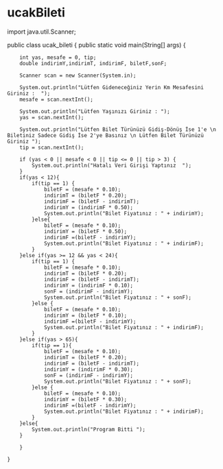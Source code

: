 # ucakBileti
import java.util.Scanner;

public class ucak_bileti {
    public static void main(String[] args) {
        
        int yas, mesafe = 0, tip;
        double indirimY,indirimT, indirimF, biletF,sonF;

        Scanner scan = new Scanner(System.in);

        System.out.println("Lütfen Gideneceğiniz Yerin Km Mesafesini Giriniz :  ");
        mesafe = scan.nextInt();

        System.out.println("Lütfen Yaşınızı Giriniz : ");
        yas = scan.nextInt();

        System.out.println("Lütfen Bilet Türünüzü Gidiş-Dönüş İse 1'e \n Biletiniz Sadece Gidiş İse 2'ye Basınız \n Lütfen Bilet Türünüzü Giriniz ");
        tip = scan.nextInt();

        if (yas < 0 || mesafe < 0 || tip <= 0 || tip > 3) {
            System.out.println("Hatalı Veri Girişi Yaptınız  ");
        }
        if(yas < 12){
            if(tip == 1) {
                biletF = (mesafe * 0.10);
                indirimT = (biletF * 0.20);
                indirimF = (biletF - indirimT);
                indirimY = (indirimF * 0.50);
                System.out.println("Bilet Fiyatınız : " + indirimY);
            }else{
                biletF = (mesafe * 0.10);
                indirimY = (biletF * 0.50);
                indirimF =(biletF - indirimY);
                System.out.println("Bilet Fiyatınız : " + indirimF);
            }
        }else if(yas >= 12 && yas < 24){
            if(tip == 1) {
                biletF = (mesafe * 0.10);
                indirimT = (biletF * 0.20);
                indirimF = (biletF - indirimT);
                indirimY = (indirimF * 0.10);
                sonF = (indirimF - indirimY);
                System.out.println("Bilet Fiyatınız : " + sonF);
            }else {
                biletF = (mesafe * 0.10);
                indirimY = (biletF * 0.10);
                indirimF =(biletF - indirimY);
                System.out.println("Bilet Fiyatınız : " + indirimF);
            }
        }else if(yas > 65){
            if(tip == 1){
                biletF = (mesafe * 0.10);
                indirimT = (biletF * 0.20);
                indirimF = (biletF - indirimT);
                indirimY = (indirimF * 0.30);
                sonF = (indirimF - indirimY);
                System.out.println("Bilet Fiyatınız : " + sonF);
            }else {
                biletF = (mesafe * 0.10);
                indirimY = (biletF * 0.30);
                indirimF =(biletF - indirimY);
                System.out.println("Bilet Fiyatınız : " + indirimF);
            }
        }else{
            System.out.println("Program Bitti ");
        }

        }

    }
